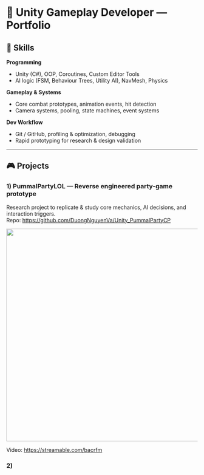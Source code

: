# 👾 Unity Gameplay Developer — Portfolio

## 🧠 Skills
**Programming**
- Unity (C#), OOP, Coroutines, Custom Editor Tools
- AI logic (FSM, Behaviour Trees, Utility AI), NavMesh, Physics

**Gameplay & Systems**
- Core combat prototypes, animation events, hit detection
- Camera systems, pooling, state machines, event systems

**Dev Workflow**
- Git / GitHub, profiling & optimization, debugging
- Rapid prototyping for research & design validation


---

## 🎮 Projects

### 1) PummalPartyLOL — Reverse engineered party-game prototype  
Research project to replicate & study core mechanics, AI decisions, and interaction triggers.  
Repo: https://github.com/DuongNguyenVa/Unity_PummalPartyCP

<img src="https://i.postimg.cc/8z4Ypbk6/pummel.png" width="560">

Video: https://streamable.com/bacrfm



### 2) <!-- PROJECT PLACEHOLDER TITLE -->
<!-- SHORT DESCRIPTION PLACEHOLDER (1–2 lines) -->
<!-- REPO: https://github.com/... -->
<!-- VIDEO PLACEHOLDER (commented)
<iframe src="https://streamable.com/..." ... ></iframe>
-->


<!--
**DuongNguyenVa/DuongNguyenVa** is a ✨ _special_ ✨ repository because its `README.md` (this file) appears on your GitHub profile.

Here are some ideas to get you started:

- 🔭 I’m currently working on ...
- 🌱 I’m currently learning ...
- 👯 I’m looking to collaborate on ...
- 🤔 I’m looking for help with ...
- 💬 Ask me about ...
- 📫 How to reach me: ...
- 😄 Pronouns: ...
- ⚡ Fun fact: ...
-->
